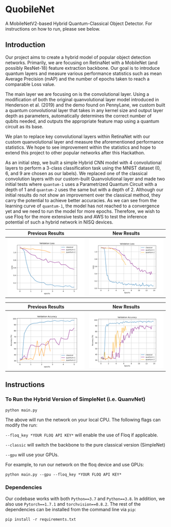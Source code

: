 # QuobileNet
A MobileNetV2-based Hybrid Quantum-Classical Object Detector. For instructions on how to run, please see below.

## Introduction

Our project aims to create a hybrid model of popular object detection networks. Primarily, we are focusing on RetinaNet with a MobileNet (and possibly ResNet-18) feature extraction backbone. Our goal is to introduce quantum layers and measure various performance statistics such as mean Average Precision (mAP) and the number of epochs taken to reach a comparable Loss value.

The main layer we are focusing on is the convolutional layer. Using a modification of both the original quanvolutional layer model introduced in Henderson et al. (2019) and the demo found on PennyLane, we custom built a quantum convolutional layer that takes in any kernel size and output layer depth as parameters, automatically determines the correct number of qubits needed, and outputs the appropriate feature map using a quantum circuit as its base.

We plan to replace key convolutional layers within RetinaNet with our custom quanvolutional layer and measure the aforementioned performance statistics. We hope to see improvement within the statistics and hope to extend this project to other popular networks after this Hackathon.

As an initial step, we built a simple Hybrid CNN model with 4 convolutional layers to perform a 3-class classification task using the MNIST dataset (0, 6, and 9 are chosen as our labels). We replaced one of the classical convolution layers with our custom-built Quanvolutional layer and made two initial tests where `quantum-1` uses a Parametrized Quantum Circuit with a depth of 1 and `quantum-2` uses the same but with a depth of 2. Although our initial results do not show an improvement over the classical method, they carry the potential to achieve better accuracies. As we can see from the learning curve of `quantum-1`, the model has not reached to a convergence yet and we need to run the model for more epochs. Therefore, we wish to use Floq for the more extensive tests and AWS to test the inference potential of such a hybrid network in NISQ devices.

Previous Results          |  New Results
:-------------------------:|:-------------------------:
![](png/old_layer/validation_loss.png)  |  ![](png/new_layer/validation_loss.png)

Previous Results          |  New Results
:-------------------------:|:-------------------------:
![](png/old_layer/validation_acc.png)  |  ![](png/new_layer/validation_acc.png)

## Instructions
### To Run the Hybrid Version of SimpleNet (i.e. QuanvNet)
```
python main.py
```
The above will run the network on your local CPU. The following flags can modify the run:

`--floq_key *YOUR FLOQ API KEY*` will enable the use of Floq if applicable.

`--classic` will switch the backbone to the pure classical version (SimpleNet)

`--gpu` will use your GPUs.

For example, to run our network on the floq device and use GPUs:
```
python main.py --gpu --floq_key *YOUR FLOQ API KEY*
```
### Dependencies
Our codebase works with both `Python==3.7` and `Python==3.8`. In addition, we also use `Pytorch==1.7.1` and `torchvision==0.8.2`. The rest of the dependencies can be installed from the command line via `pip`:
```
pip install -r requirements.txt
```
